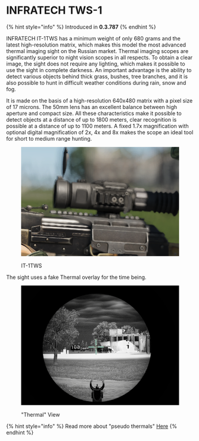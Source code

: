 # INFRATECH TWS-1

{% hint style="info" %}
Introduced in **0.3.787**
{% endhint %}

INFRATECH IT-1TWS has a minimum weight of only 680 grams and the latest high-resolution matrix, which makes this model the most advanced thermal imaging sight on the Russian market. Thermal imaging scopes are significantly superior to night vision scopes in all respects. To obtain a clear image, the sight does not require any lighting, which makes it possible to use the sight in complete darkness. An important advantage is the ability to detect various objects behind thick grass, bushes, tree branches, and it is also possible to hunt in difficult weather conditions during rain, snow and fog.

It is made on the basis of a high-resolution 640x480 matrix with a pixel size of 17 microns. The 50mm lens has an excellent balance between high aperture and compact size. All these characteristics make it possible to detect objects at a distance of up to 1800 meters, clear recognition is possible at a distance of up to 1100 meters. A fixed 1.7x magnification with optional digital magnification of 2x, 4x and 8x makes the scope an ideal tool for short to medium range hunting.

<figure><img src="../../../../../../.gitbook/assets/изображение_2023-06-18_160050521.png" alt=""><figcaption><p>IT-1TWS</p></figcaption></figure>

The sight uses a fake Thermal overlay for the time being.

<figure><img src="../../../../../../.gitbook/assets/thermals.png" alt=""><figcaption><p>"Thermal" View</p></figcaption></figure>

{% hint style="info" %}
Read more about "pseudo thermals" [Here](../../../../general-systems/rhs-ir-and-nv.md#thermals)
{% endhint %}
